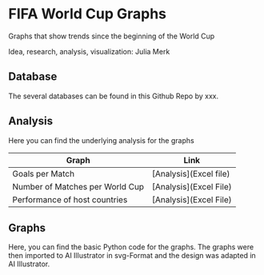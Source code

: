 # FIFA World Cup Graphs
Graphs that show trends since the beginning of the World Cup

Idea, research, analysis, visualization: Julia Merk

## Database

The several databases can be found in this Github Repo by xxx. 

## Analysis

Here you can find the underlying analysis for the graphs

| **Graph** | **Link** |
| --- | --- |
| Goals per Match|  [Analysis](Excel file) |
| Number of Matches per World Cup | [Analysis](Excel File) |
| Performance of host countries | [Analysis](Excel File) |

## Graphs

Here, you can find the basic Python code for the graphs. The graphs were then imported to AI Illustrator in svg-Format and the design was adapted in AI Illustrator. 
